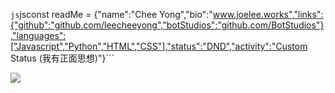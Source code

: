 
```js```jsconst readMe = {"name":"Chee Yong","bio":"www.joelee.works","links":{"github":"github.com/leecheeyong","botStudios":"github.com/BotStudios"},"languages":["Javascript","Python","HTML","CSS"],"status":"DND","activity":"Custom Status (我有正面思想)"}```

![](https://komarev.com/ghpvc/?username=leecheeyong&color=orange)
```